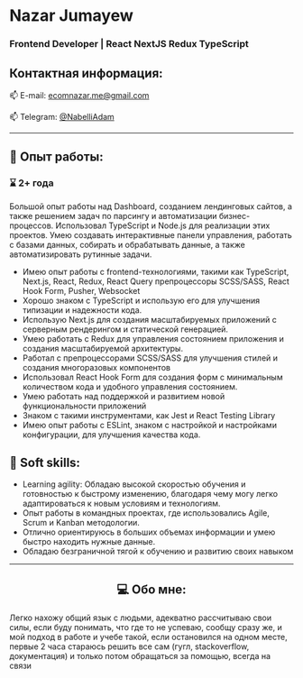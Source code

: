 # Nazar Jumayew
### Frontend Developer | React NextJS Redux TypeScript

## Контактная информация:
<p style="text-align: start">
   📫 E-mail: <a href='mailto:ecomnazar.me@gmail.com'>ecomnazar.me@gmail.com</a>
</p>
<p style="text-align: start">
   📫 Telegram: <a href='https://t.me/NabelliAdam'>@NabelliAdam</a>
</p>

***

## 💼 Опыт работы:

### ⌛ 2+ года

Большой опыт работы над Dashboard, созданием лендинговых сайтов, а также решением задач по парсингу и автоматизации бизнес-процессов. Использовал TypeScript и Node.js для реализации этих проектов. Умею создавать интерактивные панели управления, работать с базами данных, собирать и обрабатывать данные, а также автоматизировать рутинные задачи.

- Имею опыт работы с frontend-технологиями, такими как TypeScript, Next.js, React, Redux, React Query препроцессоры
  SCSS/SASS, React Hook Form, Pusher, Websocket
- Хорошо знаком с TypeScript и использую его для улучшения типизации и надежности кода.
- Использую Next.js для создания масштабируемых приложений с серверным рендерингом и статической генерацией.
- Умею работать с Redux для управления состоянием приложения и создания масштабируемой архитектуры.
- Работал с препроцессорами SCSS/SASS для улучшения стилей и создания многоразовых компонентов
- Использовал React Hook Form для создания форм с минимальным количеством кода и удобного управления состоянием.
- Умею работать над поддержкой и развитием новой функциональности приложений
- Знаком с такими инструментами, как Jest и React Testing Library
- Имею опыт работы с ESLint, знаком с настройкой и настройками конфигурации, для улучшения качества кода.

## 🤝 Soft skills:

* Learning agility: Обладаю высокой скоростью обучения и готовностью к быстрому изменению,
  благодаря чему могу легко адаптироваться к новым условиям и технологиям.
* Опыт работы в командных проектах, где использовались Agile, Scrum и Kanban методологии.
* Отлично ориентируюсь в больших объемах информации и умею быстро находить нужные данные.
* Обладаю безграничной тягой к обучению и развитию своих навыком

***

## <p align="center"> 💻 Обо мне:</p>

<p>
Легко нахожу общий язык с людьми, адекватно рассчитываю свои силы, если буду понимать, что где то не успеваю, сообщу сразу же, и мой подход в работе и учебе такой, если остановился на одном месте, первые 2 часа стараюсь решить все сам (гугл, stackoverflow, документация) и только потом обращаться за помощью, всегда на связи
</p>
